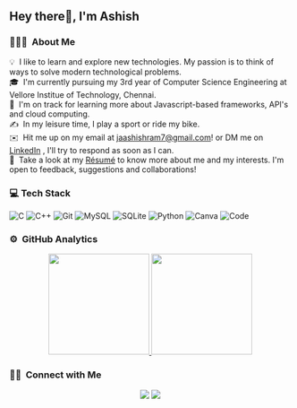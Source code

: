 ## Hey there👋, I'm Ashish

### 👨🏻‍💻 &nbsp;About Me

💡 &nbsp;I like to learn and explore new technologies. My passion is to think of ways to solve modern technological problems.\
🎓 &nbsp;I'm currently pursuing my 3rd year of Computer Science Engineering at Vellore Institue of Technology, Chennai.\
🌱 &nbsp;I'm on track for learning more about Javascript-based frameworks, API's and cloud computing.\
✍️ &nbsp;In my leisure time, I play a sport or ride my bike.\
✉️ &nbsp;Hit me up on my email at jaashishram7@gmail.com! or DM me on <a href="https://www.linkedin.com/in/ashish-ram-j-a-/">LinkedIn</a> , I'll try to respond as soon as I can.\
📄 &nbsp;Take a look at my [Résumé](https://drive.google.com/file/d/1Ry9EpK3LtmPW7ikOgVRv9APYoyTvCsQ4/view) to know more about me and my interests. I'm open to feedback, suggestions and collaborations!

### 💻 Tech Stack

![C](https://img.shields.io/badge/c-%2300599C.svg?style=for-the-badge&logo=c&logoColor=white) ![C++](https://img.shields.io/badge/c++-%2300599C.svg?style=for-the-badge&logo=c%2B%2B&logoColor=white) ![Git](https://img.shields.io/badge/git-%23F05033.svg?style=for-the-badge&logo=git&logoColor=white) ![MySQL](https://img.shields.io/badge/mysql-%2300f.svg?style=for-the-badge&logo=mysql&logoColor=white) ![SQLite](https://img.shields.io/badge/SQLite-07405E?style=for-the-badge&logo=sqlite&logoColor=white) ![Python](https://img.shields.io/badge/Python-3776AB?style=for-the-badge&logo=python&logoColor=white) ![Canva](https://img.shields.io/badge/Canva-%2300C4CC.svg?style=for-the-badge&logo=Canva&logoColor=white) ![Code](https://img.shields.io/badge/Code-0078d7.svg?style=for-the-badge&logo=visual-studio-code&logoColor=white) 

### ⚙️ &nbsp;GitHub Analytics

<p align="center">
<a href="https://github.com/AshishRam7">
  <img height="180em" src="https://github-readme-stats-eight-theta.vercel.app/api?username=AshishRam7&show_icons=true&theme=algolia&include_all_commits=true&count_private=true"/>
  <img height="180em" src="https://github-readme-stats-eight-theta.vercel.app/api/top-langs/?username=AshishRam7&layout=compact&langs_count=8&theme=algolia"/>
</a>
</p>

### 🤝🏻 &nbsp;Connect with Me

<p align="center">
<a href="https://www.linkedin.com/in/ashish-ram-j-a-/"><img src="https://img.shields.io/badge/-Ashish%20Ram-0077B5?style=flat&logo=Linkedin&logoColor=white"/></a>
<a href="mailto:jaashishram7@gmail.com"><img src="https://img.shields.io/badge/-jaashishram7@gmail.com-D14836?style=flat&logo=Gmail&logoColor=white"/></a>
</p>
